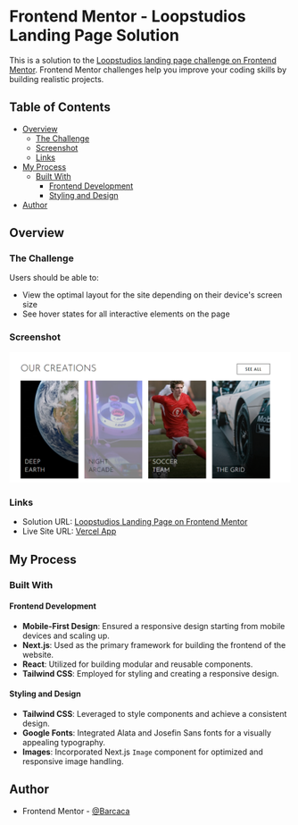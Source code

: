 # Frontend Mentor - Loopstudios Landing Page Solution

This is a solution to the [Loopstudios landing page challenge on Frontend Mentor](https://www.frontendmentor.io/challenges/loopstudios-landing-page-N88J5Onjw). Frontend Mentor challenges help you improve your coding skills by building realistic projects.

## Table of Contents

- [Overview](#overview)
  - [The Challenge](#the-challenge)
  - [Screenshot](#screenshot)
  - [Links](#links)
- [My Process](#my-process)
  - [Built With](#built-with)
    - [Frontend Development](#frontend-development)
    - [Styling and Design](#styling-and-design)
- [Author](#author)

## Overview

### The Challenge

Users should be able to:

- View the optimal layout for the site depending on their device's screen size
- See hover states for all interactive elements on the page

### Screenshot

![Loopstudios Landing Page Screenshot](/screenshot.png)

### Links

- Solution URL: [Loopstudios Landing Page on Frontend Mentor](https://www.frontendmentor.io/solutions/tip-calculator-appsassscss-NnY4gGJ6O_)
- Live Site URL: [Vercel App](https://tip-calculator-app-main-blond.vercel.app)

## My Process

### Built With

#### Frontend Development

- **Mobile-First Design**: Ensured a responsive design starting from mobile devices and scaling up.
- **Next.js**: Used as the primary framework for building the frontend of the website.
- **React**: Utilized for building modular and reusable components.
- **Tailwind CSS**: Employed for styling and creating a responsive design.

#### Styling and Design

- **Tailwind CSS**: Leveraged to style components and achieve a consistent design.
- **Google Fonts**: Integrated Alata and Josefin Sans fonts for a visually appealing typography.
- **Images**: Incorporated Next.js `Image` component for optimized and responsive image handling.

## Author

- Frontend Mentor - [@Barcaca](https://www.frontendmentor.io/profile/Barcaca)